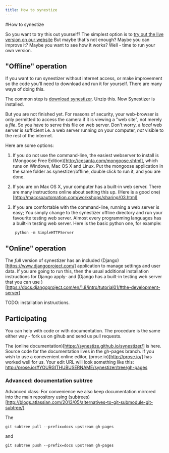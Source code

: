 ```yaml
---
title: How to synestize
---
```


#How to synestize

So you want to try this out yourself?
The simplest option is to [try out the live version on our website](http://synestizer.com)
But maybe that's not enough? Maybe you can improve it? Maybe you want to see how it works? Well - time to run your own version.

## "Offline" operation

If you want to run synestizer without internet access, or make improvement so the code you'll need to download and run it for yourself.
There are many ways of doing this.

The common step is [download synestizer](https://github.com/synestize/synestizer/archive/master.zip).
Unzip this. Now Synestizer is installed.

But you are not finished yet. For reasons of security, your web-browser is only permitted to access the camera if it is viewing a "web site", not merely a *file*. So you have to serve this file on web server.
Don't worry, a *local* web server is sufficient i.e. a web server running on your computer, *not* visible to the rest of the internet. 

Here are some options:

1. If you do not use the command-line, the easiest webserver to install is (Mongoose Free Edition)[http://cesanta.com/mongoose.shtml], which runs on Windows, Mac OS X and Linux. Put the mongoose application in the same folder as synestizer/offline, double click to run it, and you are done.
2. If you are on Max OS X, your computer has a built-in web server. There are many instructions online about setting this up. (Here is a good one)[http://macosxautomation.com/workshops/sharing/03.html]
3. If you are comfortable with the command-line, running a web server is easy;
   You simply change to the synestizer offline directory and run your favourite testing web server. Almost every programming languages has a built-in testing  web server. Here is the basic python one, for example:
    
        python -m SimpleHTTPServer

## "Online" operation

The *full* version of synestizer has an included (Django)[https://www.djangoproject.com/] application to manage settings and user data. If you are going to run this, then the usual additional installation instructions for Django apply- and (Django has a built-in testing web server that you can use )[https://docs.djangoproject.com/en/1.8/intro/tutorial01/#the-development-server]

TODO: installation instructions.


## Participating

You can help with code or with documentation. The procedure is the same either way - fork us on gihub and send us pull requests.

The (online documentation)[https://synestize.github.io/synestizer/] is here.
Source code for the documentation lives in the gh-pages branch. If you wish to use a conevenient online editor, (prose.io)[http://prose.io/] has worked well for us.
Your edit URL will look something like this: http://prose.io/#YOURGITHUBUSERNAME/synestizer/tree/gh-pages

### Advanced: documentation subtree

Advanced class: For convenience we also keep documentation mirrored into the main repository using (subtrees)[http://blogs.atlassian.com/2013/05/alternatives-to-git-submodule-git-subtree/].

The 

    git subtree pull --prefix=docs upstream gh-pages
    
and

    git subtree push --prefix=docs upstream gh-pages